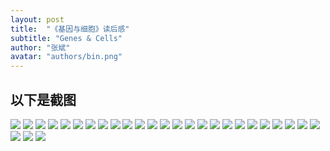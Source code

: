 ```yaml
---
layout: post
title:  "《基因与细胞》读后感"
subtitle: "Genes & Cells"
author: "张斌"
avatar: "authors/bin.png"
---
```



## 以下是截图

![](./content/images/genes-and-cells/IMG_4097.jpg)
![](./content/images/genes-and-cells/IMG_4098.jpg)
![](./content/images/genes-and-cells/IMG_4099.jpg)
![](./content/images/genes-and-cells/IMG_4100.jpg)
![](./content/images/genes-and-cells/IMG_4101.jpg)
![](./content/images/genes-and-cells/IMG_4102.jpg)
![](./content/images/genes-and-cells/IMG_4103.jpg)
![](./content/images/genes-and-cells/IMG_4104.jpg)
![](./content/images/genes-and-cells/IMG_4111.jpg)
![](./content/images/genes-and-cells/IMG_4112.jpg)
![](./content/images/genes-and-cells/IMG_4113.jpg)
![](./content/images/genes-and-cells/IMG_4114.jpg)
![](./content/images/genes-and-cells/IMG_4115.jpg)
![](./content/images/genes-and-cells/IMG_4116.jpg)
![](./content/images/genes-and-cells/IMG_4117.jpg)
![](./content/images/genes-and-cells/IMG_4118.jpg)
![](./content/images/genes-and-cells/IMG_4119.jpg)
![](./content/images/genes-and-cells/IMG_4121.jpg)
![](./content/images/genes-and-cells/IMG_4122.jpg)
![](./content/images/genes-and-cells/IMG_4123.jpg)
![](./content/images/genes-and-cells/IMG_4124.jpg)
![](./content/images/genes-and-cells/IMG_4125.jpg)
![](./content/images/genes-and-cells/IMG_4126.jpg)
![](./content/images/genes-and-cells/IMG_4127.jpg)
![](./content/images/genes-and-cells/IMG_4130.jpg)
![](./content/images/genes-and-cells/IMG_4131.jpg)
![](./content/images/genes-and-cells/IMG_4132.jpg)
![](./content/images/genes-and-cells/IMG_4133.jpg)
